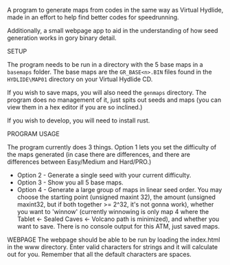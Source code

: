A program to generate maps from codes in the same way as Virtual Hydlide, made in an effort to help find better codes for speedrunning. 

Additionally, a small webpage app to aid in the understanding of how seed generation works in gory binary detail. 

SETUP

The program needs to be run in a directory with the 5 base maps in a `basemaps` folder. The base maps are the `GR_BASE<n>.BIN` files found in the `HYDLIDE\MAP01` directory on your Virtual Hydlide CD. 

If you wish to save maps, you will also need the `genmaps` directory. The program does no management of it, just spits out seeds and maps (you can view them in a hex editor if you are so inclined.)

If you wish to develop, you will need to install rust.

PROGRAM USAGE 

The program currently does 3 things. Option 1 lets you set the difficulty of the maps generated (in case there are differences, and there are differences between Easy/Medium and Hard/PRO.)

* Option 2 - Generate a single seed with your current difficulty.
* Option 3 - Show you all 5 base maps.
* Option 4 - Generate a large group of maps in linear seed order. You may choose the starting point (unsigned maxint 32), the amount (unsigned maxint32, but if both together >= 2^32, it's not gonna work), whether you want to 'winnow' (currently winnowing is only map 4 where the Tablet <- Sealed Caves <- Volcano path is minimized), and whether you want to save. There is no console output for this ATM, just saved maps.

WEBPAGE
The webpage should be able to be run by loading the index.html in the www directory. Enter valid characters for strings and it will calculate out for you. Remember that all the default characters are spaces.
